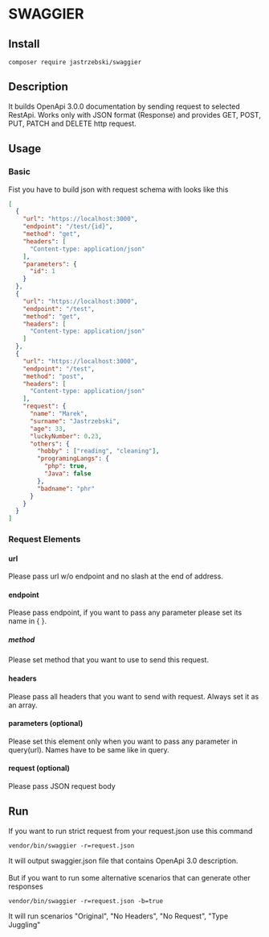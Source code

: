 # SWAGGIER

## Install
```shell
composer require jastrzebski/swaggier
```
## Description
It builds OpenApi 3.0.0 documentation by sending request to selected RestApi.
Works only with JSON format (Response) and provides GET, POST, PUT, PATCH and DELETE http request.

## Usage
### Basic
Fist you have to build json with request schema with looks like this
```JSON
[
  {
    "url": "https://localhost:3000",
    "endpoint": "/test/{id}",
    "method": "get",
    "headers": [
      "Content-type: application/json"
    ],
    "parameters": {
      "id": 1
    }
  },
  {
    "url": "https://localhost:3000",
    "endpoint": "/test",
    "method": "get",
    "headers": [
      "Content-type: application/json"
    ]
  },
  {
    "url": "https://localhost:3000",
    "endpoint": "/test",
    "method": "post",
    "headers": [
      "Content-type: application/json"
    ],
    "request": {
      "name": "Marek",
      "surname": "Jastrzebski",
      "age": 33,
      "luckyNumber": 0.23,
      "others": {
        "hobby" : ["reading", "cleaning"],
        "programingLangs": {
          "php": true,
          "Java": false
        },
        "badname": "phr"
      }
    }
  }
]
```
### Request Elements

#### url
Please pass url w/o endpoint and no slash at the end of address.
#### endpoint
Please pass endpoint, if you want to pass any parameter please set its name in { }.
##### method
Please set method that you want to use to send this request.
#### headers
Please pass all headers that you want to send with request. Always set it as an array.
#### parameters (optional)
Please set this element only when you want to pass any parameter in query(url). Names have to be same like in query.
#### request (optional)
Please pass JSON request body 

## Run
If you want to run strict request from your request.json use this command
```shell
vendor/bin/swaggier -r=request.json
```
It will output swaggier.json file that contains OpenApi 3.0 description.
<br></br>
But if you want to run some alternative scenarios that can generate other responses
```shell
vendor/bin/swaggier -r=request.json -b=true
```

It will run scenarios "Original", "No Headers", "No Request", "Type Juggling"

